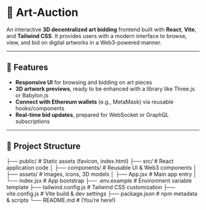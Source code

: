 # 🎨 Art-Auction 

An interactive **3D decentralized art bidding** frontend built with **React**, **Vite**, and **Tailwind CSS**. It provides users with a modern interface to browse, view, and bid on digital artworks in a Web3-powered manner.

---

## 🚀 Features

- **Responsive UI** for browsing and bidding on art pieces
- **3D artwork previews**, ready to be enhanced with a library like Three.js or Babylon.js
- **Connect with Ethereum wallets** (e.g., MetaMask) via reusable hooks/components
- **Real-time bid updates**, prepared for WebSocket or GraphQL subscriptions

---

## 📁 Project Structure


├── public/ # Static assets (favicon, index.html)
├── src/ # React application code
│   ├── components/ # Reusable UI & Web3 components
│   ├── assets/ # Images, icons, 3D models
│   ├── App.jsx # Main app entry
│   └── index.jsx # App bootstrap
├── .env.example # Environment variable template
├── tailwind.config.js # Tailwind CSS customization
├── vite.config.js # Vite build & dev settings
├── package.json # npm metadata & scripts
└── README.md # (You’re here!)




